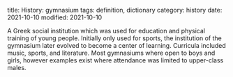 title: History: gymnasium
tags: definition, dictionary
category: history
date: 2021-10-10
modified: 2021-10-10


A Greek social institution which was used for
education and physical training of young people. Initially only used
for sports, the institution of the gymnasium later evolved to
become a center of learning. Curricula included music, sports,
and literature. Most gymnasiums where open to boys and
girls, however examples exist where attendance was limited to
upper-class males.





